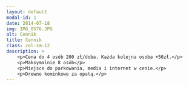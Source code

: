 ```yaml
---
layout: default
modal-id: 1
date: 2014-07-18
img: IMG_0576.JPG
alt: Cennik
title: Cennik
class: col-sm-12
description: >
    <p>Cena do 4 osób 200 zł/doba. Każda kolejna osoba +50zł.</p> 
    <p>Maksymalnie 8 osób</p>
    <p>Miejsce do parkowania, media i internet w cenie.</p>
    <p>Drewno kominkowe za opatą.</p>
---
```


